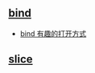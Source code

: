 
## [bind](./bind.js)
- [bind 有趣的打开方式](http://www.webhek.com/post/javascript-bind.html)

## [slice](./slice.js)
